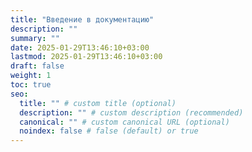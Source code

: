 ```yaml
---
title: "Введение в документацию"
description: ""
summary: ""
date: 2025-01-29T13:46:10+03:00
lastmod: 2025-01-29T13:46:10+03:00
draft: false
weight: 1
toc: true
seo:
  title: "" # custom title (optional)
  description: "" # custom description (recommended)
  canonical: "" # custom canonical URL (optional)
  noindex: false # false (default) or true
---
```

